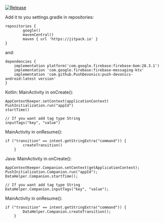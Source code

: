 [![Release](https://jitpack.io/v/PushDevonics/push-devonics-android.svg)](https://jitpack.io/#PushDevonics/push-devonics-android)

Add it to you settings.gradle in repositories:

    repositories {
            google()
            mavenCentral()
            maven { url 'https://jitpack.io' }
    }
and:

    dependencies {
        implementation platform('com.google.firebase:firebase-bom:28.3.1')
        implementation 'com.google.firebase:firebase-messaging-ktx'
        implementation 'com.github.PushDevonics:push-devonics-android:latest version'
    }
    
Kotlin:
MainActivity in onCreate():

    AppContextKeeper.setContext(applicationContext)
    PushInitialization.run("appId")
    startTime()
    
    // If you want add tag type String
    inputTags("key", "value")
    
MainActivity in onResume():

    if ("transition" == intent.getStringExtra("command")) {
            createTransition()
        }
    
Java:
MainActivity in onCreate():

    AppContextKeeper.Companion.setContext(getApplicationContext);
    PushInitialization.Companion.run("appId");
    DataHelper.Companion.startTime();
    
    // If you want add tag type String
    DataHelper.Companion.inputTags("key", "value");
    
MainActivity in onResume():

    if ("transition" == intent.getStringExtra("command")) {
            DataHelper.Companion.createTransition();
        }
        
